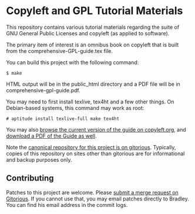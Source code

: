 # Copyleft and GPL Tutorial Materials

This repository contains various tutorial materials regarding the suite of GNU General
Public Licenses and copyleft (as applied to software).

The primary item of interest is an omnibus book on copyleft that is built
from the comprehensive-GPL-guide.tex file.

You can build this project with the following command:

    $ make

HTML output will be in the public_html directory and a PDF file will be in  comprehensive-gpl-guide.pdf.

You may need to first install texlive, tex4ht and a few other things.  On
Debian-based systems, this command may work as root:

    # aptitude install texlive-full make tex4ht

You may also
[browse the current version of the guide on copyleft.org](https://copyleft.org/guide/),
and [download a PDF of the Guide as well](http://copyleft.org/guide/comprehensive-gpl-guide.pdf).

Note the
[canonical repository for this project is on gitorious](https://gitorious.org/copyleft-org/tutorial/source/master:).
Typically, copies of this repository on  sites other than gitorious are for informational and backup
purposes only.

## Contributing

Patches to this project are welcome.  Please
[submit a merge request on Gitorious](https://gitorious.org/copyleft-org/merge_requests).
If you cannot use that, you may email patches directly to Bradley.  You can
find his email address in the commit logs.
